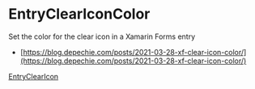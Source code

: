 # EntryClearIconColor
Set the color for the clear icon in a Xamarin Forms entry

* [https://blog.depechie.com/posts/2021-03-28-xf-clear-icon-color/](https://blog.depechie.com/posts/2021-03-28-xf-clear-icon-color/)

[EntryClearIcon](https://github.com/Depechie/depblog/blob/main/content/posts/2021-03-28-XF-Clear-icon-color/images/entryclear.png)
